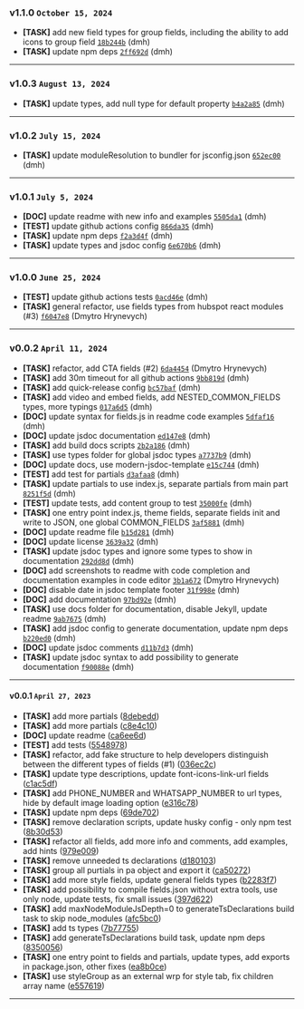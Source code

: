 ### v1.1.0 `October 15, 2024`
* **[TASK]** add new field types for group fields, including the ability to add icons to group field [`18b244b`](https://github.com/Resultify/hubspot-fields-js/commit/18b244b) (dmh)
* **[TASK]** update npm deps [`2ff692d`](https://github.com/Resultify/hubspot-fields-js/commit/2ff692d) (dmh)

***

### v1.0.3 `August 13, 2024`
* **[TASK]** update types, add null type for default property [`b4a2a85`](https://github.com/Resultify/hubspot-fields-js/commit/b4a2a85) (dmh)

***

### v1.0.2 `July 15, 2024`
* **[TASK]** update moduleResolution to bundler for jsconfig.json [`652ec00`](https://github.com/Resultify/hubspot-fields-js/commit/652ec00) (dmh)

***

### v1.0.1 `July 5, 2024`
* **[DOC]** update readme with new info and examples [`5505da1`](https://github.com/Resultify/hubspot-fields-js/commit/5505da1) (dmh)
* **[TEST]** update github actions config [`866da35`](https://github.com/Resultify/hubspot-fields-js/commit/866da35) (dmh)
* **[TASK]** update npm deps [`f2a3d4f`](https://github.com/Resultify/hubspot-fields-js/commit/f2a3d4f) (dmh)
* **[TASK]** update types and jsdoc config [`6e670b6`](https://github.com/Resultify/hubspot-fields-js/commit/6e670b6) (dmh)

***

### v1.0.0 `June 25, 2024`
* **[TEST]** update github actions tests [`0acd46e`](https://github.com/Resultify/hubspot-fields-js/commit/0acd46e) (dmh)
* **[TASK]** general refactor, use fields types from hubspot react modules (#3) [`f6047e8`](https://github.com/Resultify/hubspot-fields-js/commit/f6047e8) (Dmytro Hrynevych)

***

### v0.0.2 `April 11, 2024`
* **[TASK]** refactor,  add CTA fields (#2) [`6da4454`](https://github.com/Resultify/hubspot-fields-js/commit/6da4454) (Dmytro Hrynevych)
* **[TASK]** add 30m timeout for all github actions [`9bb819d`](https://github.com/Resultify/hubspot-fields-js/commit/9bb819d) (dmh)
* **[TASK]** add quick-release config [`bc57baf`](https://github.com/Resultify/hubspot-fields-js/commit/bc57baf) (dmh)
* **[TASK]** add video and embed fields, add NESTED_COMMON_FIELDS types, more typings [`017a6d5`](https://github.com/Resultify/hubspot-fields-js/commit/017a6d5) (dmh)
* **[DOC]** update syntax for fields.js in readme code examples [`5dfaf16`](https://github.com/Resultify/hubspot-fields-js/commit/5dfaf16) (dmh)
* **[DOC]** update jsdoc documentation [`ed147e8`](https://github.com/Resultify/hubspot-fields-js/commit/ed147e8) (dmh)
* **[TASK]** add build docs scripts [`2b2a186`](https://github.com/Resultify/hubspot-fields-js/commit/2b2a186) (dmh)
* **[TASK]** use types folder for global jsdoc types [`a7737b9`](https://github.com/Resultify/hubspot-fields-js/commit/a7737b9) (dmh)
* **[DOC]** update docs, use modern-jsdoc-template [`e15c744`](https://github.com/Resultify/hubspot-fields-js/commit/e15c744) (dmh)
* **[TEST]** add test for partials [`d3afaa8`](https://github.com/Resultify/hubspot-fields-js/commit/d3afaa8) (dmh)
* **[TASK]** update partials to use index.js, separate partials from main part [`8251f5d`](https://github.com/Resultify/hubspot-fields-js/commit/8251f5d) (dmh)
* **[TEST]** update tests, add content group to test [`35000fe`](https://github.com/Resultify/hubspot-fields-js/commit/35000fe) (dmh)
* **[TASK]** one entry point index.js, theme fields,  separate fields init and write to JSON, one global COMMON_FIELDS [`3af5881`](https://github.com/Resultify/hubspot-fields-js/commit/3af5881) (dmh)
* **[DOC]** update readme file [`b15d281`](https://github.com/Resultify/hubspot-fields-js/commit/b15d281) (dmh)
* **[DOC]** update license [`3639a32`](https://github.com/Resultify/hubspot-fields-js/commit/3639a32) (dmh)
* **[TASK]** update jsdoc types and ignore some types to show in documentation [`292dd8d`](https://github.com/Resultify/hubspot-fields-js/commit/292dd8d) (dmh)
* **[DOC]** add screenshots to readme with code completion and documentation examples in code editor [`3b1a672`](https://github.com/Resultify/hubspot-fields-js/commit/3b1a672) (Dmytro Hrynevych)
* **[DOC]** disable date in jsdoc template footer [`31f998e`](https://github.com/Resultify/hubspot-fields-js/commit/31f998e) (dmh)
* **[DOC]** add documentation [`97bd92e`](https://github.com/Resultify/hubspot-fields-js/commit/97bd92e) (dmh)
* **[TASK]** use docs folder for documentation, disable Jekyll, update readme [`9ab7675`](https://github.com/Resultify/hubspot-fields-js/commit/9ab7675) (dmh)
* **[TASK]** add jsdoc config to generate documentation, update npm deps [`b220ed0`](https://github.com/Resultify/hubspot-fields-js/commit/b220ed0) (dmh)
* **[DOC]** update jsdoc comments [`d11b7d3`](https://github.com/Resultify/hubspot-fields-js/commit/d11b7d3) (dmh)
* **[TASK]** update jsdoc syntax to add possibility to generate documentation [`f90088e`](https://github.com/Resultify/hubspot-fields-js/commit/f90088e) (dmh)

***


#### v0.0.1 `April 27, 2023`

- **[TASK]** add more partials ([8debedd](https://github.com/Resultify/hubspot-fields-js/commit/8debedd))
- **[TASK]** add more partials ([c8e4c10](https://github.com/Resultify/hubspot-fields-js/commit/c8e4c10))
- **[DOC]** update readme ([ca6ee6d](https://github.com/Resultify/hubspot-fields-js/commit/ca6ee6d))
- **[TEST]** add tests ([5548978](https://github.com/Resultify/hubspot-fields-js/commit/5548978))
- **[TASK]** refactor, add fake structure to help developers distinguish between the different types of fields (#1) ([036ec2c](https://github.com/Resultify/hubspot-fields-js/commit/036ec2c))
- **[TASK]** update type descriptions, update font-icons-link-url fields ([c1ac5df](https://github.com/Resultify/hubspot-fields-js/commit/c1ac5df))
- **[TASK]** add PHONE_NUMBER and WHATSAPP_NUMBER to url types, hide by default image loading option ([e316c78](https://github.com/Resultify/hubspot-fields-js/commit/e316c78))
- **[TASK]** update npm deps ([69de702](https://github.com/Resultify/hubspot-fields-js/commit/69de702))
- **[TASK]** remove declaration scripts, update husky config - only npm test ([8b30d53](https://github.com/Resultify/hubspot-fields-js/commit/8b30d53))
- **[TASK]** refactor all fields, add more info and comments, add examples, add hints ([979e009](https://github.com/Resultify/hubspot-fields-js/commit/979e009))
- **[TASK]** remove unneeded ts declarations ([d180103](https://github.com/Resultify/hubspot-fields-js/commit/d180103))
- **[TASK]** group all purtials in pa object and export it ([ca50272](https://github.com/Resultify/hubspot-fields-js/commit/ca50272))
- **[TASK]** add more style fields, update general fields types ([b2283f7](https://github.com/Resultify/hubspot-fields-js/commit/b2283f7))
- **[TASK]** add possibility to compile fields.json without extra tools, use only node, update tests, fix small issues ([397d622](https://github.com/Resultify/hubspot-fields-js/commit/397d622))
- **[TASK]** add maxNodeModuleJsDepth=0 to generateTsDeclarations build task to skip node_modules ([afc5bc0](https://github.com/Resultify/hubspot-fields-js/commit/afc5bc0))
- **[TASK]** add ts types ([7b77755](https://github.com/Resultify/hubspot-fields-js/commit/7b77755))
- **[TASK]** add generateTsDeclarations build task, update npm deps ([8350056](https://github.com/Resultify/hubspot-fields-js/commit/8350056))
- **[TASK]** one entry point to fields and partials, update types, add exports in package.json, other fixes ([ea8b0ce](https://github.com/Resultify/hubspot-fields-js/commit/ea8b0ce))
- **[TASK]** use styleGroup as an external wrp for style tab, fix children array name ([e557619](https://github.com/Resultify/hubspot-fields-js/commit/e557619))

***
